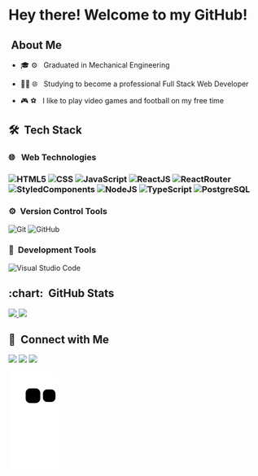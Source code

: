 
<h1> Hey there! Welcome to my GitHub! </h1>


<h2>  &nbsp;About Me </h2>

- 🎓 ⚙️ &nbsp; Graduated in Mechanical Engineering

- 👨‍💻 🌐 &nbsp; Studying to become a professional Full Stack Web Developer

- 🎮 ⚽  &nbsp; I like to play video games and football on my free time




<h2>🛠 &nbsp;Tech Stack</h2>

<h3>🌐 &nbsp; Web Technologies<h3>

![HTML5](https://img.shields.io/badge/-HTML5-333333?style=flat&logo=HTML5)&nbsp;![CSS](https://img.shields.io/badge/-CSS-333333?style=flat&logo=CSS3&logoColor=1572B6)&nbsp;![JavaScript](https://img.shields.io/badge/-JavaScript-333333?style=flat&logo=javascript)&nbsp;![ReactJS](https://img.shields.io/badge/-React-333333?style=flat&logo=react)&nbsp;![ReactRouter](https://img.shields.io/badge/-ReactRouter-333333?style=flat&logo=reactrouter)&nbsp;![StyledComponents](https://img.shields.io/badge/-StyledComponents-333333?style=flat&logo=styledcomponents)&nbsp;![NodeJS](https://img.shields.io/badge/-Node.js-333333?style=flat&logo=node.js)&nbsp;![TypeScript](https://img.shields.io/badge/-TypeScript-333333?style=flat&logo=typescript)&nbsp;![PostgreSQL](https://img.shields.io/badge/-PostgreSQL-333333?style=flat&logo=postgresql)&nbsp;



<h3>⚙️&nbsp; Version Control Tools</h3>

![Git](https://img.shields.io/badge/-Git-333333?style=flat&logo=git)&nbsp;![GitHub](https://img.shields.io/badge/-GitHub-333333?style=flat&logo=github)



<h3>🔧&nbsp; Development Tools</h3>

![Visual Studio Code](https://img.shields.io/badge/-Visual%20Studio%20Code-333333?style=flat&logo=visual-studio-code&logoColor=007ACC)



  
<h2> :chart: &nbsp;GitHub Stats </h2>

<a  href="https://github.com/iurimp91">
  <img  height="170em"  src="https://github-readme-stats.vercel.app/api?username=iurimp91&theme=buefy&show_icons=true">
</a>
<a  href="https://github.com/iurimp91">
  <img  height="170em"  src="https://github-readme-stats.vercel.app/api/top-langs/?username=iurimp91&theme=buefy&layout=compact">
</a>

  

<h2>🤝&nbsp; Connect with Me</h2>

<div>
    <a href="https://www.linkedin.com/in/iurimagnago/" target="_blank"><img src="https://img.shields.io/badge/-LinkedIn-%230077B5?style=for-the-badge&logo=linkedin&logoColor=white" target="_blank"></a> 
  <a href="https://wa.me/5527981582571" target="_blank"><img src="https://img.shields.io/badge/WhatsApp-25d366?style=for-the-badge&logo=whatsapp&logoColor=white" target="_blank"></a> 
  <a href = "mailto:iurimp91@gmail.com"><img src="https://img.shields.io/badge/-Gmail-%23333?style=for-the-badge&logo=gmail&logoColor=white" target="_blank"></a>
</div>
  
![Snake animation](https://github.com/rafaballerini/rafaballerini/blob/output/github-contribution-grid-snake.svg)



